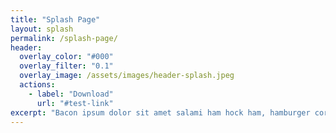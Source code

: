 ```yaml
---
title: "Splash Page"
layout: splash
permalink: /splash-page/
header:
  overlay_color: "#000"
  overlay_filter: "0.1"
  overlay_image: /assets/images/header-splash.jpeg
  actions:
    - label: "Download"
      url: "#test-link"
excerpt: "Bacon ipsum dolor sit amet salami ham hock ham, hamburger corned beef short ribs kielbasa biltong t-bone drumstick tri-tip tail sirloin pork chop."
---
```

